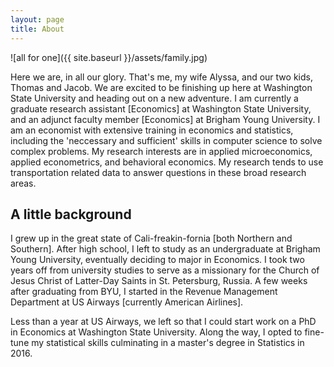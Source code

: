 ```yaml
---
layout: page
title: About
---
```


![all for one]({{ site.baseurl }}/assets/family.jpg)

Here we are, in all our glory. That's me, my wife Alyssa, and our two kids, Thomas and Jacob. We are excited to be finishing up here at Washington State University and heading out on a new adventure. I am currently a graduate research assistant [Economics] at Washington State University, and an adjunct faculty member [Economics] at Brigham Young University. I am an economist with extensive training in economics and statistics, including the 'neccessary and sufficient' skills in computer science to solve complex problems. My research interests are in applied microeconomics, applied econometrics, and behavioral economics. My research tends to use transportation related data to answer questions in these broad research areas. 

## A little background

I grew up in the great state of Cali-freakin-fornia [both Northern and Southern]. After high school, I left to study as an undergraduate at Brigham Young University, eventually deciding to major in Economics. I took two years off from university studies to serve as a missionary for the Church of Jesus Christ of Latter-Day Saints in St. Petersburg, Russia. A few weeks after graduating from BYU, I started in the Revenue Management Department at US Airways [currently American Airlines].

Less than a year at US Airways, we left so that I could start work on a PhD in Economics at Washington State University. Along the way, I opted to fine-tune my statistical skills culminating in a master's degree in Statistics in 2016.
